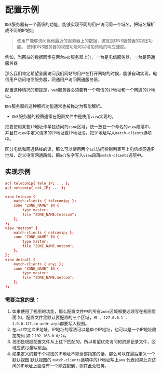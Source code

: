 # 配置示例

`DNS`服务器有一个高级的功能，能够实现不同的用户访问同一个域名，把域名解析成不同的IP地址

 > 使用户能够访问离他最近的服务器上的数据，这就是DNS服务器的视图功能。
 > 使用DNS服务器的视图功能可以增加网站的响应速度。

例如，当网站的数据同步在两台`web`服务器上时，一台是电信服务器，一台是网通服务器

 那么我们肯定希望全国访问我们网站的用户在打开网站的时候，能够自动实现，电信用户访问电信服务器，网通用户访问网通服务器。

 配置这种情况的前提是，`web`服务器必须要有一个电信的`IP`地址和一个网通的`IP`地址。

`DNS`服务器的这种解析功能通常也被称之为智能解析。

- `DNS`服务器的视图通常在配置文件中是使用`view`实现的。

把要使用某些`IP`地址作单独访问的`zone`区域，统一放在一个命名的`view`段落中，并且在`view`中定义请求的`IP`地址或`IP`地址段，把`IP`地址写入`match-clients`选项中。

区分电信和网通路线的话，那么可以使用两个`acl`访问控制列表写上电信或网通IP地址，定义电信网通路线，把`acl`名字写入`view`段落`match-clients`选项中。

## 实现示例

```conf
acl telecomip{ tele_IP; ... };
acl netcomip{ net_IP; ... };

view telecom {
    match-clients { telecomip; };
    zone "ZONE_NAME" IN {
        type master;
        file "ZONE_NAME.telecom";
    };
};
view "netcom" {
    match-clients { netcomip; };
    zone "ZONE_NAME" IN {
        type master;
        file "ZONE_NAME.netcom";
    };
};
view default {
    match-clients { any; };
    zone "ZONE_NAME" IN {
        type master;
        file "ZONE_NAME.netcom";
    };
};
```

### 需要注意的是：

1. 如果使用了视图的功能，那么配置文件中的所有`zone`区域都要必须写在视图里面
   如，配置文件里默认要配置的三个区域，`根 , 127.0.0.1 , 1.0.0.127.in-addr.arpa`都要写入视图。
2. 在`acl`中定义IP地址，IP地址的写法可以是单个IP地址，也可以是一个IP地址段加掩码
   如：`192.168.0.0/24`。
3. 视图是根据配置文件从上往下匹配的，所以希望优先访问的资源记录文件，区域应该尽量写前面。
4. 如果定义的若干个视图的IP地址不能全部指定的话，那么可以在最后定义一个默认视图
   默认视图的 `match-clients`选项中的`IP`地址写上`any`
   代表如果此次访问的IP地址上面没有一个能匹配到，则在此处归类。